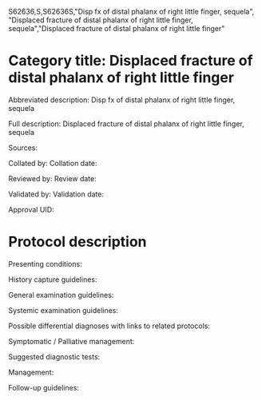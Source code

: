S62636,S,S62636S,"Disp fx of distal phalanx of right little finger, sequela", "Displaced fracture of distal phalanx of right little finger, sequela","Displaced fracture of distal phalanx of right little finger"
# Category title: Displaced fracture of distal phalanx of right little finger

Abbreviated description: Disp fx of distal phalanx of right little finger, sequela

Full description: Displaced fracture of distal phalanx of right little finger, sequela

Sources:

Collated by:
Collation date:

Reviewed by:
Review date:

Validated by:
Validation date:

Approval UID:

# Protocol description

Presenting conditions:

History capture guidelines:

General examination guidelines:

Systemic examination guidelines:

Possible differential diagnoses with links to related protocols:

Symptomatic / Palliative management:

Suggested diagnostic tests:

Management:

Follow-up guidelines:
